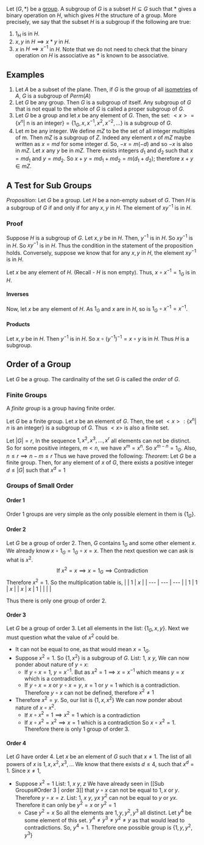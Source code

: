 Let $(G,*)$ be a [group](Groups). A subgroup of $G$ is a subset $H \subseteq G$ such that $*$ gives a binary operation on $H$, which gives $H$ the structure of a group.
More precisely, we say that the subset $H$ is a subgroup if the following are true:
1. $1_{H}$ is in $H$. 
2. $x,y$ in $H \implies x*y$ in $H$.
3. $x$ in $H \implies x ^{-1}$ in $H$. 
Note that we do not need to check that the binary operation on $H$ is associative as $*$ is known to be associative.

## Examples

1. Let $A$ be a subset of the plane. Then, if $G$ is the group of all [isometries](Isometries.md) of $A$, $G$ is a subgroup of $Perm(A)$
2. Let $G$ be any group. Then $G$ is a subgroup of itself. Any subgroup of $G$ that is not equal to the whole of $G$ is called a proper subgroup of $G$.
3. Let $G$ be a group and let $x$ be any element of $G$. Then, the set:
	$<x> = \{ x^{n} | \text{ n is an integer} \} = \{ 1_{G},x,x ^{-1},x^{2},x^{-2},\dots \}$
	is a subgroup of $G$.
4. Let $m$ be any integer. We define $mZ$ to be the set of all integer multiples of m. Then $mZ$ is a subgroup of $Z$. Indeed any element $x$ of $mZ$ maybe written as $x=md$ for some integer $d$. So, $-x=m(-d)$ and so $-x$ is also in $mZ$. Let $x$ any $y$ be in $mZ$. There exists integers $d_{1} \text{ and } d_{2}$ such that $x=md_{1}$ and $y=md_{2}$. So $x+y =md_{1}+md_{2} =m(d_{1}+d_{2})$; therefore $x+y \in mZ$.

## A Test for Sub Groups

$Proposition:$ Let $G$ be a group. Let $H$ be a non-empty subset of $G$. Then $H$ is a subgroup of $G$ if and only if for any $x,y$ in $H$. The element of $xy^{-1}$ is in $H$.

### Proof

Suppose $H$ is a subgroup of $G$. Let $x,y$ be in $H$. Then, $y^{-1}$ is in $H$. So $xy^{-1}$ is in $H$. So $xy^{-1}$ is in $H$. Thus the condition in the statement of the proposition holds. Conversely, suppose we know that for any $x,y$ in $H$, the element $xy^{-1}$ is in $H$.

Let $x$ be any element of $H$. (Recall - $H$ is non empty). Thus, $x \circ x ^{-1}=1_{G}$ is in $H$.

#### Inverses
Now, let $x$ be any element of $H$. As $1_{G}$ and $x$ are in $H$, so is $1_{G} \circ x ^{-1} = x ^{-1}$.

#### Products
Let $x,y$ be in $H$. Then $y ^{-1}$ is in $H$. So $x \circ (y ^{-1}) ^{-1} = x \circ y$ is in $H$. Thus $H$ is a subgroup.

## Order of a Group

Let $G$ be a group. The cardinality of the set $G$ is called the *order* of $G$.

### Finite Groups

A *finite group* is a group having finite order.

Let $G$ be a finite group. Let $x$ be an element of $G$. Then, the set $<x>:\{ x^{n} |\text{ }n \text{ is an integer} \}$ is a subgroup of $G$.
Thus $<x>$ is also a finite set.

Let $|G| = r$,
In the sequence $1,x^{2},x^{3},\dots,x^{r}$ all elements can not be distinct. So for some positive integers, $m<n$, we have $x^{m}=x^{n}$. So $x^{m-n}=1_{G}$. Also,
$n\leq r \implies n-m\leq r$
Thus we have proved the following:
$Theorem:$ Let $G$ be a finite group. Then, for any element of $x$ of $G$, there exists a positive integer $d \leq |G|$ such that $x^{d}=1$

### Groups of Small Order

#### Order 1
Order 1 groups are very simple as the only possible element in them is $\{ 1_{G} \}$. 

#### Order 2
Let $G$ be a group of order 2. Then, $G$ contains $1_{G}$ and some other element $x$. We already know $x \circ 1_{G}=1_{G} \circ x =x$. 
Then the next question we can ask is what is $x^{2}$.
$$
\text{If } x^{2}=x \implies x=1_{G} \implies \text{Contradiction}
$$
Therefore $x^{2}=1$.
So the multiplication table is,
|     | 1   | $x$   |
| --- | --- | --- |
| 1   | 1   | $x$   |
| $x$   | $x$   | 1   |    |     |     |

Thus there is only one group of order 2.

#### Order 3
Let $G$ be a group of order 3. Let all elements in the list: $\{ 1_{G},x,y \}$.
Next we must question what the value of $x^{2}$ could be.
- It can not be equal to one, as that would mean $x=1_{G}$.
- Suppose $x^{2}=1$. So $\{ 1,x^{2} \}$ is a subgroup of $G$.
	List: 1, $x$
	    $y$,
	We can now ponder about nature of $y \circ x$:
	- If $y \circ x =1$, $y=x ^{-1}$. But as $x^{2}=1 \implies x= x ^{-1}$ which means $y=x$ which is a contradiction.
	- If $y \circ x=x$ or $y \circ x=y$, $x=1 \text{ or } y=1$ which is a contradiction.
	Therefore $y \circ x$ can not be defined, therefore $x^{2} \neq 1$
- Therefore $x^{2}=y$.
	So, our list is $\{ 1,x,x^{2} \}$
	We can now ponder about nature of $x \circ x^{2}$.
	- If $x \circ x^{2}=1 \implies x^{2}=1$ which is a contradiction
	- If $x \circ x^{2}=x^{2} \implies x=1$ which is a contradiction
	So $x \circ x^{2}=1$. Therefore there is only 1 group of order 3.

#### Order 4
Let $G$ have order 4. Let $x$ be an element of $G$ such that $x \neq 1$. The list of all powers of $x$ is $1,x,x^{2},x^{3},\dots$
We know that there exists $d\leq4$, such that $x^{d}=1$. 
Since $x \neq 1$,
- Suppose $x^{2}=1$
	List: 1, $x$
	    $y$, $z$
	We have already seen in [[Sub Groups#Order 3 | order 3]] that $y \circ x$ can not be equal to $1, x \text{ or } y$. Therefore $y \circ x = z$.
	List: 1, $x$
	    $y$, $yx$
	$y^{2}$ can not be equal to $y$ or $yx$. Therefore it can only be $y^{2}=x \text{ or } y^{2}=1$
	- Case $y^{2}=x$
		So all the elements are $1,y,y^{2},y^{3}$ all distinct.
		Let $y^{4}$ be some element of this set.
		$y^{4} \ne y^{3} \neq y^{2} \neq y$ as that would lead to contradictions. So, $y^{4}=1$.
		Therefore one possible group is $\{ 1,y,y^{2},y^{3} \}$
	